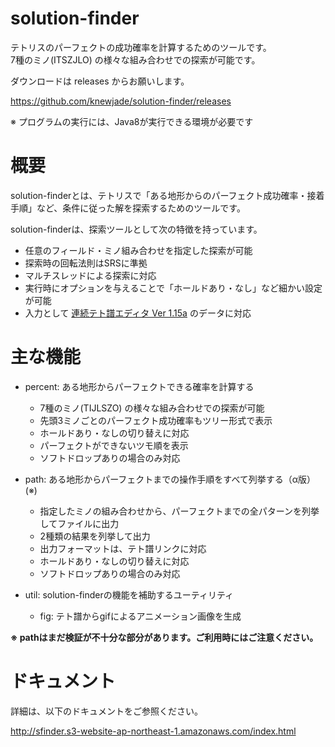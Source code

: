 # solution-finder

テトリスのパーフェクトの成功確率を計算するためのツールです。  
7種のミノ(ITSZJLO) の様々な組み合わせでの探索が可能です。

ダウンロードは releases からお願いします。

https://github.com/knewjade/solution-finder/releases

※ プログラムの実行には、Java8が実行できる環境が必要です


# 概要

solution-finderとは、テトリスで「ある地形からのパーフェクト成功確率・接着手順」など、条件に従った解を探索するためのツールです。

solution-finderは、探索ツールとして次の特徴を持っています。

* 任意のフィールド・ミノ組み合わせを指定した探索が可能
* 探索時の回転法則はSRSに準拠
* マルチスレッドによる探索に対応
* 実行時にオプションを与えることで「ホールドあり・なし」など細かい設定が可能
* 入力として [連続テト譜エディタ Ver 1.15a](http://fumen.zui.jp) のデータに対応


# 主な機能

* percent: ある地形からパーフェクトできる確率を計算する
   - 7種のミノ(TIJLSZO) の様々な組み合わせでの探索が可能
   - 先頭3ミノごとのパーフェクト成功確率もツリー形式で表示
   - ホールドあり・なしの切り替えに対応
   - パーフェクトができないツモ順を表示
   - ソフトドロップありの場合のみ対応

* path: ある地形からパーフェクトまでの操作手順をすべて列挙する（α版）(※)
   - 指定したミノの組み合わせから、パーフェクトまでの全パターンを列挙してファイルに出力
   - 2種類の結果を列挙して出力
   - 出力フォーマットは、テト譜リンクに対応
   - ホールドあり・なしの切り替えに対応
   - ソフトドロップありの場合のみ対応

* util: solution-finderの機能を補助するユーティリティ
   - fig: テト譜からgifによるアニメーション画像を生成

**※ pathはまだ検証が不十分な部分があります。ご利用時にはご注意ください。**

# ドキュメント

詳細は、以下のドキュメントをご参照ください。

http://sfinder.s3-website-ap-northeast-1.amazonaws.com/index.html
